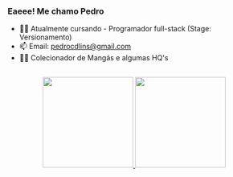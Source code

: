 ### Eaeee! Me chamo Pedro 

- 👨‍💻 Atualmente cursando - Programador full-stack (Stage: Versionamento)
- 📫 Email: pedrocdlins@gmail.com
- 🐱‍🐉 Colecionador de Mangás e algumas HQ's

##

<div align="center">
  <a href="https://github.com/pedrocdlins">
  <img height="180em" src="https://github-readme-stats.vercel.app/api?username=pedrocdlins&show_icons=true&theme=onedark&include_all_commits=true&count_private=true"/>
  <img height="180em" src="https://github-readme-stats.vercel.app/api/top-langs/?username=pedrocdlins&layout=compact&langs_count=7&theme=onedark"/>
</div>

  ##
